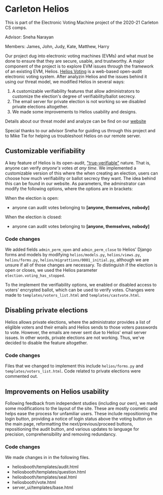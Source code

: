 # Carleton Helios

This is part of the Electronic Voting Machine project of the 2020-21 Carleton CS comps. 

Advisor: Sneha Narayan 

Members: James, John, Judy, Kate, Matthew, Harry

Our project dug into electronic voting machines (EVMs) and what must be done to ensure that they are secure, usable, and trustworthy. A major component of the project is to explore EVM issues through the framework of an existing EVM, Helios. [Helios Voting](https://vote.heliosvoting.org/) is a web-based open-audit electronic voting system. After analyzin Helios and the issues behind it using our threat model, we modified Helios in several ways:

1. A customizable verifiability features that allow administrators to customize the election's degree of verifiability/ballot secrecy.
2. The email server for private election is not working so we disabled private elections altogether.
3. We made some improvements to Helios usability and designs.

Details about our threat model and analyze can be find on our [website](https://cs.carleton.edu/cs_comps/2021/votingmachines/final-results/index.html)

Special thanks to our advisor Sneha for guiding us through this project and to Mike Tie for helping us troubleshoot Helios on our remote server.

## Customizable verifiability

A key feature of Helios is its open-audit, ["true-verifiable"](https://vote.heliosvoting.org/faq) nature. That is, anyone can verify *anyone's* votes *at any time*. We implemented a customizable version of this where the when creating an election, users can choose how much verifiability or ballot secrecy they want. The idea behind this can be found in our website. As parameters, the adminstrator can modify the following options, where the options are in brackets:

When the election is open: 
* anyone can audit votes belonging to **\[anyone, themselves, nobody\]**

When the election is closed: 
* anyone can audit votes belonging to **\[anyone, themselves, nobody\]**

### Code changes

We added fields `admin_perm_open` and `admin_perm_close` to Helios' Django forms and models by modifying `helios/models.py`,  `helios/views.py`, `helios/forms.py`, `helios/migrattions/0001_initial.py`, although we are unsure if all of those changes are necessary. To distinguish if the election is open or closes, we used the Helios parameter `election.voting_has_stopped`.

To the implement the verifiability options, we enabled or disabled access to voters' encrypted ballot, which can be used to verify votes. Changes were made to `templates/voters_list.html` and `templates/castvote.html`. 

## Disabling private elections

Helios allows private elections, where the administrator provides a list of eliglible voters and their emails and Helios sends to those voters passwords to vote. However, the emails are never sent due to Helios' email server issues. In other words, private elections are not working. Thus, we've decided to disable the feature altogether.

### Code changes

Files that we changed to implement this include `helios/forms.py` and `templates/voters_list.html`. Code related to private elections were commented out.

## Improvements on Helios usability

Following feedback from independent studies (including our own), we made some modifications to the layout of the site. These are mostly cosmetic and helps ease the process for unfamiliar users. These include repositioning the login button, providing a notice of login status above the voting button on the main page, reformatting the next/previous/proceed buttons, repositioning the audit button, and various updates to language for precision, comprehensibility and removing redundancy.

### Code changes

We made changes in in the following files.
- heliosbooth/templates/audit.html
- heliosbooth/templates/question.html
- heliosbooth/templates/seal.html
- heliosbooth/vote.html
- server_ui/templates/base.html
